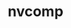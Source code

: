 ---
title: "nvcomp"
layout: cache
categories: [package, develop-2025-03-09]
meta: {"compilers": ["gcc@=11.4.0"], "num_specs": 2, "num_specs_by_stack": {"e4s": 1, "e4s-neoverse-v2": 1, "root": 2}, "oss": ["ubuntu22.04"], "platforms": ["linux"], "stacks": ["e4s", "e4s-neoverse-v2", "root"], "targets": ["neoverse_v2", "x86_64_v3"], "versions": ["2.2.0"]}
spec_details: [{"compiler": "gcc@=11.4.0", "hash": "c6h4jppvkmwvjiicvjup67k322trvfey", "os": "ubuntu22.04", "platform": "linux", "size": "-", "stacks": ["e4s-neoverse-v2", "root"], "target": "neoverse_v2", "variants": ["build_system=cmake", "build_type=Release", "+cuda", "cuda_arch=none", "generator=make", "~ipo"], "versions": ["2.2.0"]}, {"compiler": "gcc@=11.4.0", "hash": "skfc6tw7qd7nrghc7yvjpgwhi45whsu6", "os": "ubuntu22.04", "platform": "linux", "size": "-", "stacks": ["e4s", "root"], "target": "x86_64_v3", "variants": ["build_system=cmake", "build_type=Release", "+cuda", "cuda_arch=none", "generator=make", "~ipo"], "versions": ["2.2.0"]}]
---
